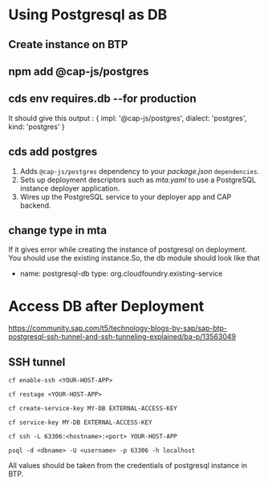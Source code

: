 # Using Postgresql as DB


## Create instance on BTP



## npm add @cap-js/postgres

## cds env requires.db --for production

It should give this output :
{
	  impl: '@cap-js/postgres',
	  dialect: 'postgres',
	  kind: 'postgres'
}

## cds add postgres

1.  Adds  `@cap-js/postgres`  dependency to your  _package.json_  `dependencies`.
2.  Sets up deployment descriptors such as  _mta.yaml_  to use a PostgreSQL instance deployer application.
3.  Wires up the PostgreSQL service to your deployer app and CAP backend.

## change type in mta
If it gives error while creating the instance of postgresql on deployment. You should use the existing instance.So, the db module should look like that 
- name: postgresql-db
type: org.cloudfoundry.existing-service

# Access DB after Deployment

https://community.sap.com/t5/technology-blogs-by-sap/sap-btp-postgresql-ssh-tunnel-and-ssh-tunneling-explained/ba-p/13563049

## SSH tunnel

```abap
cf enable-ssh <YOUR-HOST-APP>

cf restage <YOUR-HOST-APP>

cf create-service-key MY-DB EXTERNAL-ACCESS-KEY

cf service-key MY-DB EXTERNAL-ACCESS-KEY

cf ssh -L 63306:<hostname>:<port> YOUR-HOST-APP

psql -d <dbname> -U <username> -p 63306 -h localhost
```
All values should be taken from the credentials of postgresql instance in BTP.
